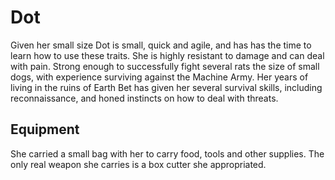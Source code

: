 # Dot
Given her small size Dot is small, quick and agile, and has has the time to learn how to use these traits. She is highly resistant to damage and can deal with pain. Strong enough to successfully fight several rats the size of small dogs, with experience surviving against the Machine Army. Her years of living in the ruins of Earth Bet has given her several survival skills, including reconnaissance, and honed instincts on how to deal with threats.

## Equipment
She carried a small bag with her to carry food, tools and other supplies. The only real weapon she carries is a box cutter she appropriated.
